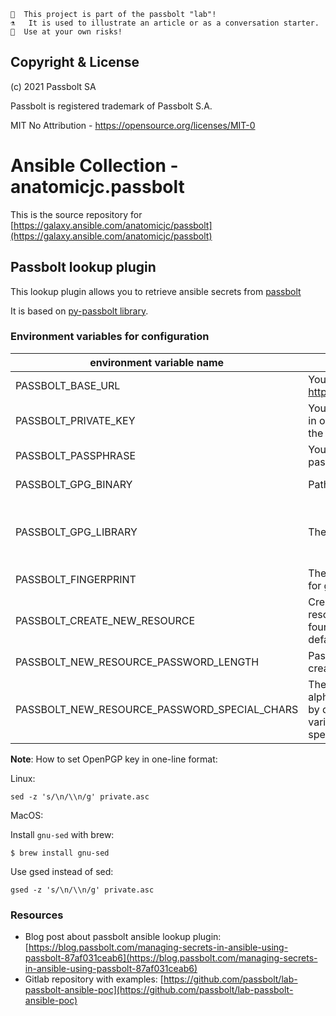 ```
👩  This project is part of the passbolt "lab"!
⚗️   It is used to illustrate an article or as a conversation starter.
🧪  Use at your own risks!
```

## Copyright & License

(c) 2021 Passbolt SA

Passbolt is registered trademark of Passbolt S.A.

MIT No Attribution - https://opensource.org/licenses/MIT-0

# Ansible Collection - anatomicjc.passbolt

This is the source repository for [https://galaxy.ansible.com/anatomicjc/passbolt](https://galaxy.ansible.com/anatomicjc/passbolt)

## Passbolt lookup plugin

This lookup plugin allows you to retrieve ansible secrets from [passbolt](https://www.passbolt.com)

It is based on [py-passbolt library](https://pypi.org/project/py-passbolt/).

### Environment variables for configuration

| environment variable name | Description | Comments |
|---|---|---|
| PASSBOLT_BASE_URL | Your passbolt instance url: https://passbolt.domain.tld | Mandatory |
| PASSBOLT_PRIVATE_KEY | Your passbolt private key in one-line format (see the below note) | PGPy backend |
| PASSBOLT_PASSPHRASE | Your passbolt private key passphrase | PGPy backend |
| PASSBOLT_GPG_BINARY | Path to gpg binary | gnupg backend |
| PASSBOLT_GPG_LIBRARY | The python library to use | Allowed values: PGPy (default) or gnupg |
| PASSBOLT_FINGERPRINT | The key fingerprint to use for gnupg backend | gnupg backend |
| PASSBOLT_CREATE_NEW_RESOURCE | Create a new passbolt resource if no resource found (disabled by default) | true / false (default) |
| PASSBOLT_NEW_RESOURCE_PASSWORD_LENGTH | Password length when creating a new resource | Default value: 20 |
| PASSBOLT_NEW_RESOURCE_PASSWORD_SPECIAL_CHARS | The plugin creates only alphanumerics characters by default. Set this variable to true to include special characters | true / false (default) |

**Note**: How to set OpenPGP key in one-line format:

Linux:

```
sed -z 's/\n/\\n/g' private.asc
```

MacOS:

Install `gnu-sed` with brew:

```
$ brew install gnu-sed
```

Use gsed instead of sed:

```
gsed -z 's/\n/\\n/g' private.asc
```

### Resources

* Blog post about passbolt ansible lookup plugin: [https://blog.passbolt.com/managing-secrets-in-ansible-using-passbolt-87af031ceab6](https://blog.passbolt.com/managing-secrets-in-ansible-using-passbolt-87af031ceab6)
* Gitlab repository with examples: [https://github.com/passbolt/lab-passbolt-ansible-poc](https://github.com/passbolt/lab-passbolt-ansible-poc)
